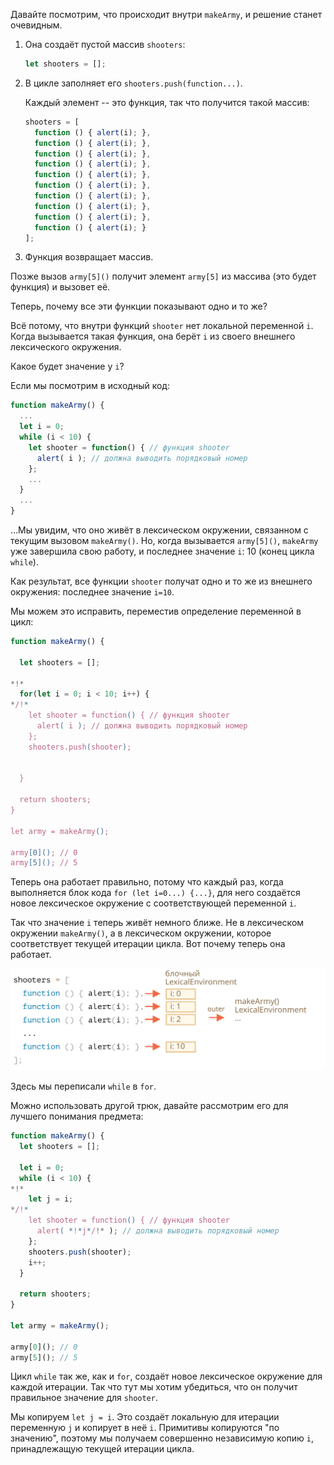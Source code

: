 
Давайте посмотрим, что происходит внутри `makeArmy`, и решение станет очевидным.

1. Она создаёт пустой массив `shooters`:

    ```js
    let shooters = [];
    ```
2. В цикле заполняет его `shooters.push(function...)`.

    Каждый элемент -- это функция, так что получится такой массив:

    ```js no-beautify
    shooters = [
      function () { alert(i); },
      function () { alert(i); },
      function () { alert(i); },
      function () { alert(i); },
      function () { alert(i); },
      function () { alert(i); },
      function () { alert(i); },
      function () { alert(i); },
      function () { alert(i); },
      function () { alert(i); }
    ];
    ```

3. Функция возвращает массив.

Позже вызов `army[5]()` получит элемент `army[5]` из массива (это будет функция) и вызовет её.

Теперь, почему все эти функции показывают одно и то же?

Всё потому, что внутри функций  `shooter` нет локальной переменной `i`. Когда вызывается такая функция, она берёт `i` из своего внешнего лексического окружения.

Какое будет значение у `i`?

Если мы посмотрим в исходный код:

```js
function makeArmy() {
  ...
  let i = 0;
  while (i < 10) {
    let shooter = function() { // функция shooter
      alert( i ); // должна выводить порядковый номер
    };
    ...
  }
  ...
}
```

...Мы увидим, что оно живёт в лексическом окружении, связанном с текущим вызовом `makeArmy()`. Но, когда вызывается `army[5]()`, `makeArmy` уже завершила свою работу, и последнее значение `i`: 10 (конец цикла `while`).

Как результат, все функции `shooter` получат одно и то же из внешнего окружения: последнее значение `i=10`.

Мы можем это исправить, переместив определение переменной в цикл:

```js run demo
function makeArmy() {

  let shooters = [];

*!*
  for(let i = 0; i < 10; i++) {
*/!*
    let shooter = function() { // функция shooter
      alert( i ); // должна выводить порядковый номер
    };
    shooters.push(shooter);


  }

  return shooters;
}

let army = makeArmy();

army[0](); // 0
army[5](); // 5
```

Теперь она работает правильно, потому что каждый раз, когда выполняется блок кода `for (let i=0...) {...}`, для него создаётся новое лексическое окружение с соответствующей переменной `i`.

Так что значение `i` теперь живёт немного ближе. Не в лексическом окружении `makeArmy()`, а в лексическом окружении, которое соответствует текущей итерации цикла. Вот почему теперь она работает.

![](lexenv-makearmy.svg)

Здесь мы переписали `while` в `for`.

Можно использовать другой трюк, давайте рассмотрим его для лучшего понимания предмета: 

```js run
function makeArmy() {
  let shooters = [];

  let i = 0;
  while (i < 10) {
*!*
    let j = i;
*/!*
    let shooter = function() { // функция shooter
      alert( *!*j*/!* ); // должна выводить порядковый номер
    };
    shooters.push(shooter);
    i++;
  }

  return shooters;
}

let army = makeArmy();

army[0](); // 0
army[5](); // 5
```

Цикл `while` так же, как и `for`, создаёт новое лексическое окружение для каждой итерации. Так что тут мы хотим убедиться, что он получит правильное значение для `shooter`.

Мы копируем `let j = i`. Это создаёт локальную для итерации переменную `j` и копирует в неё `i`. Примитивы копируются "по значению", поэтому мы получаем совершенно независимую копию `i`, принадлежащую текущей итерации цикла.

